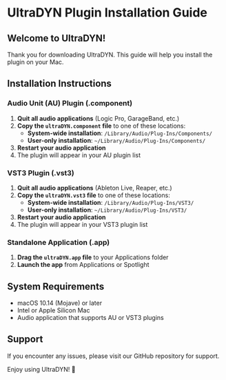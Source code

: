 # UltraDYN Plugin Installation Guide

## Welcome to UltraDYN!

Thank you for downloading UltraDYN. This guide will help you install the plugin on your Mac.

## Installation Instructions

### Audio Unit (AU) Plugin (.component)
1. **Quit all audio applications** (Logic Pro, GarageBand, etc.)
2. **Copy the `ultraDYN.component` file** to one of these locations:
   - **System-wide installation**: `/Library/Audio/Plug-Ins/Components/`
   - **User-only installation**: `~/Library/Audio/Plug-Ins/Components/`
3. **Restart your audio application**
4. The plugin will appear in your AU plugin list

### VST3 Plugin (.vst3)
1. **Quit all audio applications** (Ableton Live, Reaper, etc.)
2. **Copy the `ultraDYN.vst3` file** to one of these locations:
   - **System-wide installation**: `/Library/Audio/Plug-Ins/VST3/`
   - **User-only installation**: `~/Library/Audio/Plug-Ins/VST3/`
3. **Restart your audio application**
4. The plugin will appear in your VST3 plugin list

### Standalone Application (.app)
1. **Drag the `ultraDYN.app` file** to your Applications folder
2. **Launch the app** from Applications or Spotlight

## System Requirements
- macOS 10.14 (Mojave) or later
- Intel or Apple Silicon Mac
- Audio application that supports AU or VST3 plugins

## Support
If you encounter any issues, please visit our GitHub repository for support.

Enjoy using UltraDYN! 🎵
